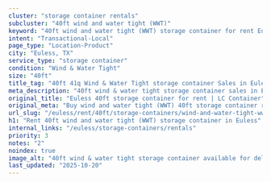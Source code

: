 ```yaml
---
cluster: "storage container rentals"
subcluster: "40ft wind and water tight (WWT)"
keyword: "40ft wind and water tight (WWT) storage container for rent Euless, TX"
intent: "Transactional-Local"
page_type: "Location-Product"
city: "Euless, TX"
service_type: "storage container"
condition: "Wind & Water Tight"
size: "40ft"
title_tag: "40ft 41q Wind & Water Tight storage container Sales in Euless | LC Container"
meta_description: "40ft wind & water tight storage container sales in Euless. Fast delivery, competitive pricing. Serving storage containers area. Quote ID: GAS. Call (214) 524-4168 for your free quote today."
original_title: "Euless 40ft storage container for rent | LC Container"
original_meta: "Buy wind and water tight (WWT) 40ft storage container rent with local delivery in Euless, TX. LC Container — local Since 2003. Request a fast quote today."
url_slug: "/euless/rent/40ft/storage-containers/wind-and-water-tight-wwt"
h1: "Rent 40ft wind and water tight (WWT) storage container in Euless"
internal_links: "/euless/storage-containers/rentals"
priority: 3
notes: "2"
noindex: true
image_alt: "40ft wind & water tight storage container available for delivery in Euless"
last_updated: "2025-10-20"
---
```


<!-- TODO: Add unique city/inventory copy, images, and internal links here. -->
